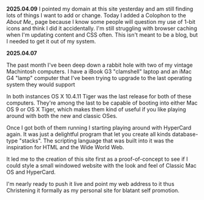 **2025.04.09**
I pointed my domain at this site yesterday and am still finding lots of things I want to add or change. Today I added a Colophon to the _About Me__ page because I know some people will question my use of 1-bit icons and think I did it accidentally. I'm still struggling with browser caching when I'm updating content and CSS often. This isn't meant to be a blog, but I needed to get it out of my system.


**2025.04.07**

The past month I've been deep down a rabbit hole with two of my vintage Machintosh computers. I have a iBook G3 "clamshell" laptop and an iMac G4 "lamp" computer that I've been trying to upgrade to the last operating system they would support


In both instances OS X 10.4.11 Tiger was the last release for both of these computers. They're among the last to be capable of booting into either Mac OS 9 or OS X Tiger, which makes them kind of useful if you like playing around with both the new and classic OSes.


Once I got both of them running I starting playing around with HyperCard again. It was just a delightful program that let you create all kinds database-type "stacks". The scripting language that was built into it was the inspiration for HTML and the Wide World Web.


It led me to the creation of this site first as a proof-of-concept to see if I could style a small windowed website with the look and feel of Classic Mac OS and HyperCard.


I'm nearly ready to push it live and point my web address to it thus Christening it formally as my personal site for blatant self promotion.
